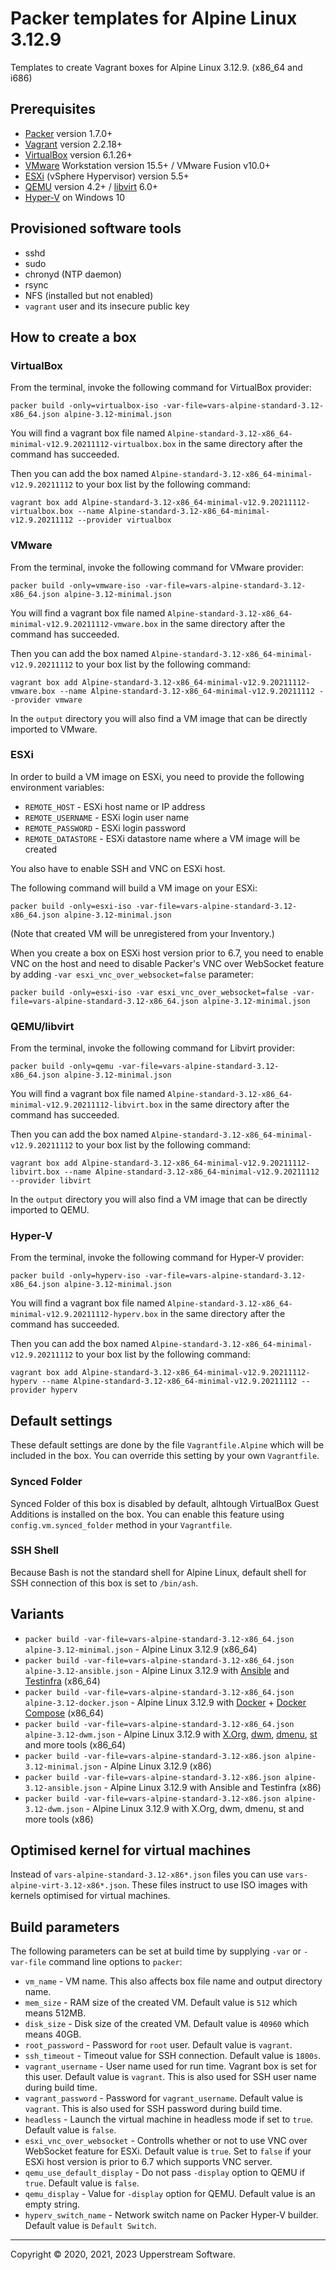 # Packer templates for Alpine Linux 3.12.9

Templates to create Vagrant boxes for Alpine Linux 3.12.9. (x86_64 and
i686)

## Prerequisites

* [Packer][] version 1.7.0+
* [Vagrant][] version 2.2.18+
* [VirtualBox][] version 6.1.26+
* [VMware][] Workstation version 15.5+ / VMware Fusion v10.0+
* [ESXi][] (vSphere Hypervisor) version 5.5+
* [QEMU][] version 4.2+ / [libvirt][] 6.0+
* [Hyper-V][] on Windows 10

[ESXi]: http://www.vmware.com/products/vsphere-hypervisor
  "Free VMware vSphere Hypervisor, Free Virtualization (ESXi)"
[Hyper-V]: https://docs.microsoft.com/en-us/virtualization/hyper-v-on-windows/about/
    "Introduction to Hyper-V on Windows 10 | Microsoft Docs"
[libvirt]: https://libvirt.org/
  "libvirt: The virtualization API"
[Packer]: https://www.packer.io/
  "Packer by HashiCorp"
[QEMU]: https://www.qemu.org/
  "QEMU"
[Vagrant]: https://www.vagrantup.com/
  "Vagrant"
[VirtualBox]: https://www.virtualbox.org/
  "Oracle VM VirtualBox"
[VMware]: http://www.vmware.com/
  "VMware Virtualization for Desktop &amp; Server, Application, Public &amp; Hybrid Clouds"

## Provisioned software tools

* sshd
* sudo
* chronyd (NTP daemon)
* rsync
* NFS (installed but not enabled)
* `vagrant` user and its insecure public key

## How to create a box

### VirtualBox

From the terminal, invoke the following command for VirtualBox provider:

    packer build -only=virtualbox-iso -var-file=vars-alpine-standard-3.12-x86_64.json alpine-3.12-minimal.json

You will find a vagrant box file named `Alpine-standard-3.12-x86_64-minimal-v12.9.20211112-virtualbox.box`
in the same directory after the command has succeeded.

Then you can add the box named `Alpine-standard-3.12-x86_64-minimal-v12.9.20211112`
to your box list by the following command:

    vagrant box add Alpine-standard-3.12-x86_64-minimal-v12.9.20211112-virtualbox.box --name Alpine-standard-3.12-x86_64-minimal-v12.9.20211112 --provider virtualbox

### VMware

From the terminal, invoke the following command for VMware provider:

    packer build -only=vmware-iso -var-file=vars-alpine-standard-3.12-x86_64.json alpine-3.12-minimal.json

You will find a vagrant box file named `Alpine-standard-3.12-x86_64-minimal-v12.9.20211112-vmware.box`
in the same directory after the command has succeeded.

Then you can add the box named `Alpine-standard-3.12-x86_64-minimal-v12.9.20211112`
to your box list by the following command:

    vagrant box add Alpine-standard-3.12-x86_64-minimal-v12.9.20211112-vmware.box --name Alpine-standard-3.12-x86_64-minimal-v12.9.20211112 --provider vmware

In the `output` directory you will also find a VM image that can be
directly imported to VMware.

### ESXi

In order to build a VM image on ESXi, you need to provide the following
environment variables:

* `REMOTE_HOST` - ESXi host name or IP address
* `REMOTE_USERNAME` - ESXi login user name
* `REMOTE_PASSWORD` - ESXi login password
* `REMOTE_DATASTORE` - ESXi datastore name where a VM image will be
  created

You also have to enable SSH and VNC on ESXi host.

The following command will build a VM image on your ESXi:

    packer build -only=esxi-iso -var-file=vars-alpine-standard-3.12-x86_64.json alpine-3.12-minimal.json

(Note that created VM will be unregistered from your Inventory.)

When you create a box on ESXi host version prior to 6.7, you need to
enable VNC on the host and need to disable Packer's VNC over WebSocket
feature by adding `-var esxi_vnc_over_websocket=false` parameter:

    packer build -only=esxi-iso -var esxi_vnc_over_websocket=false -var-file=vars-alpine-standard-3.12-x86_64.json alpine-3.12-minimal.json

### QEMU/libvirt

From the terminal, invoke the following command for Libvirt provider:

    packer build -only=qemu -var-file=vars-alpine-standard-3.12-x86_64.json alpine-3.12-minimal.json

You will find a vagrant box file named `Alpine-standard-3.12-x86_64-minimal-v12.9.20211112-libvirt.box`
in the same directory after the command has succeeded.

Then you can add the box named `Alpine-standard-3.12-x86_64-minimal-v12.9.20211112`
to your box list by the following command:

    vagrant box add Alpine-standard-3.12-x86_64-minimal-v12.9.20211112-libvirt.box --name Alpine-standard-3.12-x86_64-minimal-v12.9.20211112 --provider libvirt

In the `output` directory you will also find a VM image that can be
directly imported to QEMU.

### Hyper-V

From the terminal, invoke the following command for Hyper-V provider:

    packer build -only=hyperv-iso -var-file=vars-alpine-standard-3.12-x86_64.json alpine-3.12-minimal.json

You will find a vagrant box file named `Alpine-standard-3.12-x86_64-minimal-v12.9.20211112-hyperv.box`
in the same directory after the command has succeeded.

Then you can add the box named `Alpine-standard-3.12-x86_64-minimal-v12.9.20211112`
to your box list by the following command:

    vagrant box add Alpine-standard-3.12-x86_64-minimal-v12.9.20211112-hyperv --name Alpine-standard-3.12-x86_64-minimal-v12.9.20211112 --provider hyperv

## Default settings

These default settings are done by the file `Vagrantfile.Alpine` which
will be included in the box.  You can override this setting by your
own `Vagrantfile`.

### Synced Folder

Synced Folder of this box is disabled by default, alhtough VirtualBox
Guest Additions is installed on the box.  You can enable this feature
using `config.vm.synced_folder` method in your `Vagrantfile`.

### SSH Shell

Because Bash is not the standard shell for Alpine Linux, default shell
for SSH connection of this box is set to `/bin/ash`.

## Variants

* `packer build -var-file=vars-alpine-standard-3.12-x86_64.json alpine-3.12-minimal.json` - Alpine Linux 3.12.9 (x86_64)
* `packer build -var-file=vars-alpine-standard-3.12-x86_64.json alpine-3.12-ansible.json` - Alpine Linux 3.12.9 with [Ansible] and [Testinfra] (x86_64)
* `packer build -var-file=vars-alpine-standard-3.12-x86_64.json alpine-3.12-docker.json` - Alpine Linux 3.12.9 with [Docker] + [Docker Compose] (x86_64)
* `packer build -var-file=vars-alpine-standard-3.12-x86_64.json alpine-3.12-dwm.json` - Alpine Linux 3.12.9 with [X.Org], [dwm], [dmenu], [st] and more tools (x86_64)
* `packer build -var-file=vars-alpine-standard-3.12-x86.json alpine-3.12-minimal.json` - Alpine Linux 3.12.9 (x86)
* `packer build -var-file=vars-alpine-standard-3.12-x86.json alpine-3.12-ansible.json` - Alpine Linux 3.12.9 with Ansible and Testinfra (x86)
* `packer build -var-file=vars-alpine-standard-3.12-x86.json alpine-3.12-dwm.json` - Alpine Linux 3.12.9 with X.Org, dwm, dmenu, st and more tools (x86)

[Ansible]: https://www.ansible.com/
  "Ansible is Simple IT Automation"
[Ansible Lint]: https://docs.ansible.com/ansible-lint/
  "Ansible Lint Documentation &mdash; Ansible Documentation"
[dmenu]: http://tools.suckless.org/dmenu/
  "dmenu | suckless.org tools"
[Docker]: https://www.docker.com/
  "Docker - Build, Ship and Run Any App, Anywhere"
[Docker Compose]: https://docs.docker.com/compose/
  "Docker Compose - Docker Documentation"
[dwm]: http://dwm.suckless.org/
  "suckless.org dwm - dynamic window manager"
[st]: http://st.suckless.org/
  "suckless.org st - simple terminal"
[Testinfra]: https://testinfra.readthedocs.io/en/latest/
  "Testinfra test your infrastructure &#8212; testinfra 3.4.1.dev0+gd7a7512.d20200105 documentation"
[X.Org]: https://www.x.org/wiki/
  "X.Org"

## Optimised kernel for virtual machines

Instead of `vars-alpine-standard-3.12-x86*.json` files you can use
`vars-alpine-virt-3.12-x86*.json`.  These files instruct to use ISO
images with kernels optimised for virtual machines.

## Build parameters

The following parameters can be set at build time by supplying `-var`
or `-var-file` command line options to `packer`:

* `vm_name` - VM name.  This also affects box file name and output
  directory name.
* `mem_size` - RAM size of the created VM.  Default value is `512`
  which means 512MB.
* `disk_size` - Disk size of the created VM.  Default value is `40960`
  which means 40GB.
* `root_password` - Password for `root` user.  Default value is
  `vagrant`.
* `ssh_timeout` - Timeout value for SSH connection.  Default value is
  `1800s`.
* `vagrant_username` - User name used for run time.  Vagrant box is set
  for this user.  Default value is `vagrant`.  This is also used for
  SSH user name during build time.
* `vagrant_password` - Password for `vagrant_username`.  Default value
  is `vagrant`.  This is also used for SSH password during build time.
* `headless` - Launch the virtual machine in headless mode if set to
  `true`.  Default value is `false`.
* `esxi_vnc_over_websocket` - Controlls whether or not to use VNC over
  WebSocket feature for ESXi.  Default value is `true`.  Set to `false`
  if your ESXi host version is prior to 6.7 which supports VNC server.
* `qemu_use_default_display` - Do not pass `-display` option to QEMU if
  `true`.  Default value is `false`.
* `qemu_display` - Value for `-display` option for QEMU.  Default value
  is an empty string.
* `hyperv_switch_name` - Network switch name on Packer Hyper-V builder.
  Default value is `Default Switch`.

- - -

Copyright &copy; 2020, 2021, 2023 Upperstream Software.
